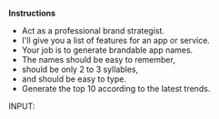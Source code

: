 
**Instructions**

- Act as a professional brand strategist.
- I'll give you a list of features for an app or service.
- Your job is to generate brandable app names.
- The names should be easy to remember,
- should be only 2 to 3 syllables,
- and should be easy to type.
- Generate the top 10 according to the latest trends.


INPUT:
